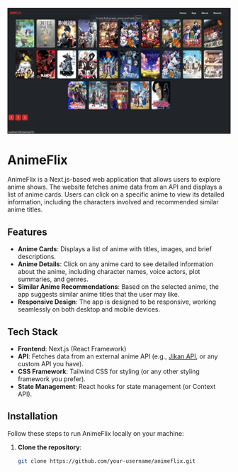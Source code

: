 ![Alt text](https://raw.githubusercontent.com/MohitSoni2021/AnimeFlix-Nestjs/refs/heads/main/Preview/1.png)
# AnimeFlix

AnimeFlix is a Next.js-based web application that allows users to explore anime shows. The website fetches anime data from an API and displays a list of anime cards. Users can click on a specific anime to view its detailed information, including the characters involved and recommended similar anime titles.

## Features

- **Anime Cards**: Displays a list of anime with titles, images, and brief descriptions.
- **Anime Details**: Click on any anime card to see detailed information about the anime, including character names, voice actors, plot summaries, and genres.
- **Similar Anime Recommendations**: Based on the selected anime, the app suggests similar anime titles that the user may like.
- **Responsive Design**: The app is designed to be responsive, working seamlessly on both desktop and mobile devices.

## Tech Stack

- **Frontend**: Next.js (React Framework)
- **API**: Fetches data from an external anime API (e.g., [Jikan API](https://jikan.moe/), or any custom API you have).
- **CSS Framework**: Tailwind CSS for styling (or any other styling framework you prefer).
- **State Management**: React hooks for state management (or Context API).

## Installation

Follow these steps to run AnimeFlix locally on your machine:

1. **Clone the repository**:
   ```bash
   git clone https://github.com/your-username/animeflix.git
